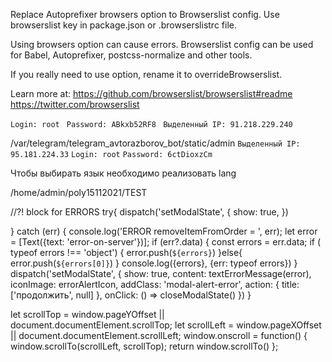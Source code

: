 Replace Autoprefixer browsers option to Browserslist config.
  Use browserslist key in package.json or .browserslistrc file.

  Using browsers option can cause errors. Browserslist config can
  be used for Babel, Autoprefixer, postcss-normalize and other tools.

  If you really need to use option, rename it to overrideBrowserslist.

  Learn more at:
  https://github.com/browserslist/browserslist#readme
  https://twitter.com/browserslist

`Login: root `
`Password: ABkxb52RF8 `
` Выделенный IP: 91.218.229.240 `

/var/telegram/telegram_avtorazborov_bot/static/admin
`Выделенный IP: 95.181.224.33`
`Login: root`
`Password: 6ctDioxzCm`

Чтобы выбирать язык необходимо реализовать lang



/home/admin/poly15112021/TEST

//?! block for ERRORS
try{
  dispatch('setModalState', {
    show: true,
  })

} catch (err) {
  console.log('ERROR removeItemFromOrder = ', err);
  let error = [Text({text: 'error-on-server'})];
  if (err?.data) {
      const errors = err.data;
      if ( typeof errors !== 'object') {
          error.push(`${errors}`)
      }else{
          error.push(`${errors[0]}`)
      }
      console.log({errors}, {err: typeof errors})
  }
  dispatch('setModalState', {
      show: true,
      content: textErrorMessage(error),
      iconImage: errorAlertIcon,
      addClass: 'modal-alert-error',
      action: {
          title: ['продолжить', null]
      },
      onClick: () => closeModalState()
  })
}

<!-- отмена скрола -->
 let scrollTop =  window.pageYOffset || document.documentElement.scrollTop;
      let scrollLeft = window.pageXOffset || document.documentElement.scrollLeft;
        window.onscroll = function() {
          window.scrollTo(scrollLeft, scrollTop);
          return window.scrollTo()
        };

<!--  -->


